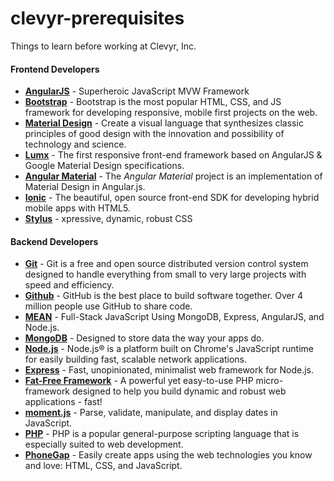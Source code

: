 # clevyr-prerequisites
Things to learn before working at Clevyr, Inc.

#### Frontend Developers
- [**AngularJS**](https://angularjs.org) - Superheroic JavaScript MVW Framework 
- [**Bootstrap**](http://getbootstrap.com) - Bootstrap is the most popular HTML, CSS, and JS framework for developing responsive, mobile first projects on the web.
- [**Material Design**](http://www.google.com/design/spec/material-design/introduction.html) - Create a visual language that synthesizes classic principles of good design with the innovation and possibility of technology and science.
- [**Lumx**](http://ui.lumapps.com/) - The first responsive front-end framework based on AngularJS & Google Material Design specifications.
- [**Angular Material**](https://material.angularjs.org/#/) - The *Angular Material* project is an implementation of Material Design in Angular.js.
- [**Ionic**](http://ionicframework.com/) - The beautiful, open source front-end SDK for developing hybrid mobile apps with HTML5.
- [**Stylus**](https://learnboost.github.io/stylus/) - xpressive, dynamic, robust CSS

#### Backend Developers
- [**Git**](http://git-scm.com/) - Git is a free and open source distributed version control system designed to handle everything from small to very large projects with speed and efficiency.
- [**Github**](https://github.com) - GitHub is the best place to build software together. Over 4 million people use GitHub to share code.
- [**MEAN**](http://mean.io/#!/) - Full-Stack JavaScript Using MongoDB, Express, AngularJS, and Node.js.
- [**MongoDB**](http://www.mongodb.org/) - Designed to store data the way your apps do.
- [**Node.js**](https://nodejs.org/) - Node.js® is a platform built on Chrome's JavaScript runtime for easily building fast, scalable network applications.
- [**Express**](http://expressjs.com/) - Fast, unopinionated, minimalist web framework for Node.js.
- [**Fat-Free Framework**](http://fatfreeframework.com/home) - A powerful yet easy-to-use PHP micro-framework designed to help you build dynamic and robust web applications - fast!
- [**moment.js**](http://momentjs.com/) - Parse, validate, manipulate, and display dates in JavaScript.
- [**PHP**](http://php.net/) - PHP is a popular general-purpose scripting language that is especially suited to web development.
- [**PhoneGap**](http://phonegap.com/) - Easily create apps using the web technologies you know and love: HTML, CSS, and JavaScript.
